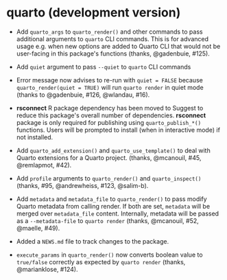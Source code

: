 # quarto (development version)

- Add `quarto_args` to `quarto_render()` and other commands to pass additional arguments to `quarto` CLI commands. This is for advanced usage e.g. when new options are added to Quarto CLI that would not be user-facing in this package's functions (thanks, @gadenbuie, #125).

- Add `quiet` argument to pass `--quiet` to `quarto` CLI commands

- Error message now advises to re-run with `quiet = FALSE` because `quarto_render(quiet = TRUE)` will run `quarto render` in quiet mode (thanks to @gadenbuie, #126, @wlandau, #16).

- **rsconnect** R package dependency has been moved to Suggest to reduce this package's overall number of dependencies. **rsconnect** package is only required for publishing using `quarto_publish_*()` functions. Users will be prompted to install (when in interactive mode) if not installed.

- Add `quarto_add_extension()` and `quarto_use_template()` to deal with Quarto extensions for a Quarto project. (thanks, @mcanouil, #45, @remlapmot, #42).

- Add `profile` arguments to `quarto_render()` and `quarto_inspect()` (thanks, #95, @andrewheiss, #123, @salim-b).

- Add `metadata` and `metadata_file` to `quarto_render()` to pass modify Quarto metadata from calling render. If both are set, `metadata` will be merged over `metadata_file` content. Internally, metadata will be passed as a `--metadata-file` to `quarto render` (thanks, @mcanouil, #52, @maelle, #49).

- Added a `NEWS.md` file to track changes to the package.

- `execute_params` in `quarto_render()` now converts boolean value to `true/false` correctly as expected by `quarto render` (thanks, @marianklose, #124).
